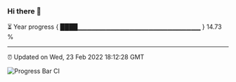 ### Hi there 👋

⏳ Year progress { ████▁▁▁▁▁▁▁▁▁▁▁▁▁▁▁▁▁▁▁▁▁▁▁▁▁▁ } 14.73 %

---

⏰ Updated on Wed, 23 Feb 2022 18:12:28 GMT

![Progress Bar CI](https://github.com/liununu/liununu/workflows/Progress%20Bar%20CI/badge.svg)
